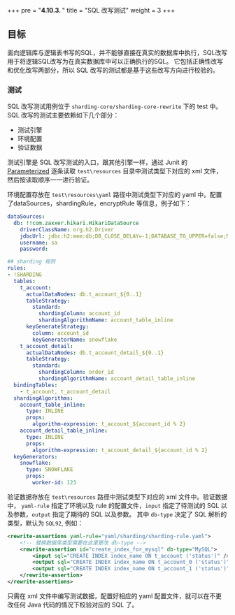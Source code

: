 +++
pre = "<b>4.10.3. </b>"
title = "SQL 改写测试"
weight = 3
+++

## 目标

面向逻辑库与逻辑表书写的SQL，并不能够直接在真实的数据库中执行，SQL改写用于将逻辑SQL改写为在真实数据库中可以正确执行的SQL。 它包括正确性改写和优化改写两部分，所以 SQL 改写的测试都是基于这些改写方向进行校验的。

### 测试

SQL 改写测试用例位于 `sharding-core/sharding-core-rewrite` 下的 test 中。SQL 改写的测试主要依赖如下几个部分：

  - 测试引擎
  - 环境配置
  - 验证数据

测试引擎是 SQL 改写测试的入口，跟其他引擎一样，通过 Junit 的 [Parameterized](https://github.com/junit-team/junit4/wiki/Parameterized-tests) 逐条读取 `test\resources` 目录中测试类型下对应的 xml 文件，然后按读取顺序一一进行验证。

环境配置存放在 `test\resources\yaml` 路径中测试类型下对应的 yaml 中。配置了dataSources，shardingRule，encryptRule 等信息，例子如下：

```yaml
dataSources:
  db: !!com.zaxxer.hikari.HikariDataSource
    driverClassName: org.h2.Driver
    jdbcUrl: jdbc:h2:mem:db;DB_CLOSE_DELAY=-1;DATABASE_TO_UPPER=false;MODE=MYSQL
    username: sa
    password:

## sharding 规则
rules:
- !SHARDING
  tables:
    t_account:
      actualDataNodes: db.t_account_${0..1}
      tableStrategy: 
        standard:
          shardingColumn: account_id
          shardingAlgorithmName: account_table_inline
      keyGenerateStrategy:
        column: account_id
        keyGeneratorName: snowflake
    t_account_detail:
      actualDataNodes: db.t_account_detail_${0..1}
      tableStrategy: 
        standard:
          shardingColumn: order_id
          shardingAlgorithmName: account_detail_table_inline
  bindingTables:
    - t_account, t_account_detail
  shardingAlgorithms:
    account_table_inline:
      type: INLINE
      props:
        algorithm-expression: t_account_${account_id % 2}
    account_detail_table_inline:
      type: INLINE
      props:
        algorithm-expression: t_account_detail_${account_id % 2}
  keyGenerators:
    snowflake:
      type: SNOWFLAKE
      props:
        worker-id: 123
```

验证数据存放在 `test\resources` 路径中测试类型下对应的 xml 文件中。验证数据中， `yaml-rule` 指定了环境以及 rule 的配置文件，`input` 指定了待测试的 SQL 以及参数，`output` 指定了期待的 SQL 以及参数。
其中 `db-type` 决定了 SQL 解析的类型，默认为 `SQL92`, 例如：

```xml
<rewrite-assertions yaml-rule="yaml/sharding/sharding-rule.yaml">
    <!-- 替换数据库类型需要在这里更改 db-type --> 
    <rewrite-assertion id="create_index_for_mysql" db-type="MySQL">
        <input sql="CREATE INDEX index_name ON t_account ('status')" />
        <output sql="CREATE INDEX index_name ON t_account_0 ('status')" />
        <output sql="CREATE INDEX index_name ON t_account_1 ('status')" />
    </rewrite-assertion>
</rewrite-assertions>
```
只需在 xml 文件中编写测试数据，配置好相应的 yaml 配置文件，就可以在不更改任何 Java 代码的情况下校验对应的 SQL 了。
